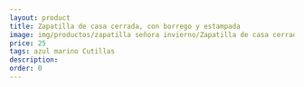 ```yaml
---
layout: product
title: Zapatilla de casa cerrada, con borrego y estampada
image: img/productos/zapatilla señora invierno/Zapatilla de casa cerrada, con borrego y estampada=25=azul marino Cutillas.webp
price: 25
tags: azul marino Cutillas
description: 
order: 0
---
```

